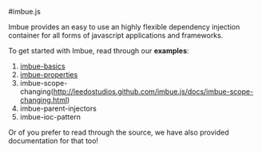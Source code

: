#imbue.js

Imbue provides an easy to use an highly flexible dependency injection container for all forms of javascript applications and frameworks.

To get started with Imbue, read through our **examples**:

1. [imbue-basics](http://leedostudios.github.com/imbue.js/docs/imbue-basics.html)
2. [imbue-properties](http://leedostudios.github.com/imbue.js/docs/imbue-properties.html)
3. imbue-scope-changing(http://leedostudios.github.com/imbue.js/docs/imbue-scope-changing.html)
4. imbue-parent-injectors
5. imbue-ioc-pattern

Or of you prefer to read through the source, we have also provided documentation for that too!
